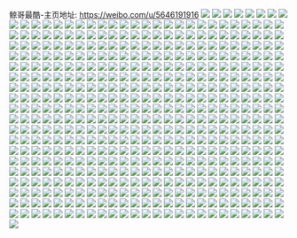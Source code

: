 鲸哥最酷-主页地址: https://weibo.com/u/5646191916 
![](https://wx4.sinaimg.cn/mw2000/006a6Qrygy1h9gagcsl8oj31kw2dc1ky.jpg) 
![](https://wx4.sinaimg.cn/mw2000/006a6Qrygy1h9gagegbv1j31kw2dc1ky.jpg) 
![](https://wx4.sinaimg.cn/mw2000/006a6Qrygy1h9gaeywm5hj31kw2dc1ky.jpg) 
![](https://wx4.sinaimg.cn/mw2000/006a6Qrygy1h9gaf0ql36j31kw2dcx6p.jpg) 
![](https://wx4.sinaimg.cn/mw2000/006a6Qrygy1h9gafqmqyfj31kw2dc000.jpg) 
![](https://wx4.sinaimg.cn/mw2000/006a6Qrygy1h9g9xppj04j32c034uhdv.jpg) 
![](https://wx4.sinaimg.cn/mw2000/006a6Qrygy1h9gagg1tu5j31kw2dc1ky.jpg) 
![](https://wx4.sinaimg.cn/mw2000/006a6Qrygy1h9gagb7e76j31kw2dc1ky.jpg) 
![](https://wx4.sinaimg.cn/mw2000/006a6Qrygy1h9ga88clmjj31w22ip7wj.jpg) 
![](https://wx4.sinaimg.cn/mw2000/006a6Qrygy1h9g9zjyswlj31kw2dc1ky.jpg) 
![](https://wx4.sinaimg.cn/mw2000/006a6Qrygy1h9f8011t9gj32c0340hdw.jpg) 
![](https://wx4.sinaimg.cn/mw2000/006a6Qrygy1h9f80jbseoj32ac340kjm.jpg) 
![](https://wx4.sinaimg.cn/mw2000/006a6Qrygy1h9f7zt2ednj32c0340b2c.jpg) 
![](https://wx4.sinaimg.cn/mw2000/006a6Qrygy1h9f80gf8xtj32c0340b2a.jpg) 
![](https://wx4.sinaimg.cn/mw2000/006a6Qrygy1h9f7zngj9wj32c03404qr.jpg) 
![](https://wx4.sinaimg.cn/mw2000/006a6Qrygy1h9f80513o2j32c0340npe.jpg) 
![](https://wx4.sinaimg.cn/mw2000/006a6Qrygy1h9f80labjej32c03404qr.jpg) 
![](https://wx4.sinaimg.cn/mw2000/006a6Qrygy1h9f80n22fij32c0340u0x.jpg) 
![](https://wx4.sinaimg.cn/mw2000/006a6Qryly1h9cveehiapj32c0340npd.jpg) 
![](https://wx4.sinaimg.cn/mw2000/006a6Qryly1h9cveztt6zj32c0340b2a.jpg) 
![](https://wx4.sinaimg.cn/mw2000/006a6Qryly1h9cvf8s2u2j32c03401ky.jpg) 
![](https://wx4.sinaimg.cn/mw2000/006a6Qrygy1h933srke7yj30u01hc4aj.jpg) 
![](https://wx4.sinaimg.cn/mw2000/006a6Qrygy1h933ss1gw2j30u01hc7eu.jpg) 
![](https://wx4.sinaimg.cn/mw2000/006a6Qrygy1h933ssgojnj317u0ooafw.jpg) 
![](https://wx4.sinaimg.cn/mw2000/006a6Qrygy1h933swnyfqj32c03401ky.jpg) 
![](https://wx4.sinaimg.cn/mw2000/006a6Qrygy1h933sybbjij30on17sgtz.jpg) 
![](https://wx4.sinaimg.cn/mw2000/006a6Qrygy1h8udy8bad7j31401e0n4z.jpg) 
![](https://wx4.sinaimg.cn/mw2000/006a6Qrygy1h8udytrr7jj31401e0ng4.jpg) 
![](https://wx4.sinaimg.cn/mw2000/006a6Qrygy1h8udy7fsmbj31401e0gsy.jpg) 
![](https://wx4.sinaimg.cn/mw2000/006a6Qrygy1h8qsrlqtnyj31sc2dskjn.jpg) 
![](https://wx4.sinaimg.cn/mw2000/006a6Qrygy1h8qsruud1ij32c02c0e83.jpg) 
![](https://wx4.sinaimg.cn/mw2000/006a6Qrygy1h8qsrprtkjj32c033ynpe.jpg) 
![](https://wx4.sinaimg.cn/mw2000/006a6Qrygy1h8qsrsf675j32c033yqv6.jpg) 
![](https://wx4.sinaimg.cn/mw2000/006a6Qrygy1h8o7u7qqitj30u01901kx.jpg) 
![](https://wx4.sinaimg.cn/mw2000/006a6Qrygy1h8o7tweq8ej32c03401ky.jpg) 
![](https://wx4.sinaimg.cn/mw2000/006a6Qrygy1h8o7u5xm87j30u01404no.jpg) 
![](https://wx4.sinaimg.cn/mw2000/006a6Qrygy1h8o7tuuu8fj31sc2dsx6q.jpg) 
![](https://wx4.sinaimg.cn/mw2000/006a6Qrygy1h8o7tyex22j32c03404qq.jpg) 
![](https://wx4.sinaimg.cn/mw2000/006a6Qrygy1h8o7u9tj2zj31r02c0qv6.jpg) 
![](https://wx4.sinaimg.cn/mw2000/006a6Qrygy1h8o7u6qceij30k10uttif.jpg) 
![](https://wx4.sinaimg.cn/mw2000/006a6Qrygy1h8o7u3tuzoj32c03404qr.jpg) 
![](https://wx4.sinaimg.cn/mw2000/006a6Qrygy1h8o7uambpvj30u0140kfk.jpg) 
![](https://wx4.sinaimg.cn/mw2000/006a6Qrygy1h8o7u1nx52j32c02c07wj.jpg) 
![](https://wx4.sinaimg.cn/mw2000/006a6Qrygy1h8o7up08bej32c0340kjm.jpg) 
![](https://wx4.sinaimg.cn/mw2000/006a6Qrygy1h8o7ud0n3bj32c0340kjm.jpg) 
![](https://wx4.sinaimg.cn/mw2000/006a6Qrygy1h8o7un18pzj32c02c0kjm.jpg) 
![](https://wx4.sinaimg.cn/mw2000/006a6Qrygy1h8o83324wfj328k2zeqv6.jpg) 
![](https://wx4.sinaimg.cn/mw2000/006a6Qrygy1h8o7ukmiwoj32c03401ky.jpg) 
![](https://wx4.sinaimg.cn/mw2000/006a6Qrygy1h8o830d4h5j32c03407wk.jpg) 
![](https://wx4.sinaimg.cn/mw2000/006a6Qrygy1h8ni7bhk95j315o335u0x.jpg) 
![](https://wx4.sinaimg.cn/mw2000/006a6Qrygy1h8nj9gikywj32c02c0e82.jpg) 
![](https://wx4.sinaimg.cn/mw2000/006a6Qrygy1h8nj90rb2qj315o1qi7wh.jpg) 
![](https://wx4.sinaimg.cn/mw2000/006a6Qrygy1h8nj9pxxpgj32c0340b2a.jpg) 
![](https://wx4.sinaimg.cn/mw2000/006a6Qrygy1h8nj93g0k8j32c03407wj.jpg) 
![](https://wx4.sinaimg.cn/mw2000/006a6Qrygy1h8nj9imhrej32c02c04qq.jpg) 
![](https://wx4.sinaimg.cn/mw2000/006a6Qrygy1h8nj9nyjq9j31sy1sye81.jpg) 
![](https://wx4.sinaimg.cn/mw2000/006a6Qrygy1h8nj9rbo15j30xc2s0e81.jpg) 
![](https://wx4.sinaimg.cn/mw2000/006a6Qrygy1h8nj9uabe4j32c03407wk.jpg) 
![](https://wx4.sinaimg.cn/mw2000/006a6Qrygy1h8nj9wb8tij32c0340kjm.jpg) 
![](https://wx4.sinaimg.cn/mw2000/006a6Qryly1h8jn4w06baj30zm0u0n1z.jpg) 
![](https://wx4.sinaimg.cn/mw2000/006a6Qryly1h8jn4fdcotj31be1bcqdw.jpg) 
![](https://wx4.sinaimg.cn/mw2000/006a6Qryly1h8jn4dhgcpj319l1q7e81.jpg) 
![](https://wx4.sinaimg.cn/mw2000/006a6Qrygy1h8gncpdpsej315o1j91kx.jpg) 
![](https://wx4.sinaimg.cn/mw2000/006a6Qrygy1h8gnco8og6j30xc1ua7wh.jpg) 
![](https://wx4.sinaimg.cn/mw2000/006a6Qrygy1h8gncqghwpj30xc1ub1kx.jpg) 
![](https://wx4.sinaimg.cn/mw2000/006a6Qrygy1h8gncrpfg4j30xc1uf4qp.jpg) 
![](https://wx4.sinaimg.cn/mw2000/006a6Qrygy1h8gnm91n1qj33402287wk.jpg) 
![](https://wx4.sinaimg.cn/mw2000/006a6Qrygy1h8gnlppwxaj30xc1ua1kx.jpg) 
![](https://wx4.sinaimg.cn/mw2000/006a6Qrygy1h8ajnrz5e3j328j3407wj.jpg) 
![](https://wx4.sinaimg.cn/mw2000/006a6Qrygy1h8ajnocecpj31sj2e1b2a.jpg) 
![](https://wx4.sinaimg.cn/mw2000/006a6Qrygy1h8ajnu3fwrj322y2rwnpe.jpg) 
![](https://wx4.sinaimg.cn/mw2000/006a6Qrygy1h8ajny2av9j32bk340x6q.jpg) 
![](https://wx4.sinaimg.cn/mw2000/006a6Qrygy1h8ajnmizcoj313p1gy4qp.jpg) 
![](https://wx4.sinaimg.cn/mw2000/006a6Qrygy1h8ajo6hddcj32c03407wk.jpg) 
![](https://wx4.sinaimg.cn/mw2000/006a6Qrygy1h8ajo0sw93j329g340npe.jpg) 
![](https://wx4.sinaimg.cn/mw2000/006a6Qrygy1h8ajo36f1jj32a9340x6q.jpg) 
![](https://wx4.sinaimg.cn/mw2000/006a6Qrygy1h8ajo7xdz0j31sc2dsqv5.jpg) 
![](https://wx4.sinaimg.cn/mw2000/006a6Qryly1h89itpj37ej32b2340hdx.jpg) 
![](https://wx4.sinaimg.cn/mw2000/006a6Qryly1h89ittjvdcj32c0340kjp.jpg) 
![](https://wx4.sinaimg.cn/mw2000/006a6Qryly1h89iuq4xxtj32bk340hdx.jpg) 
![](https://wx4.sinaimg.cn/mw2000/006a6Qryly1h89itvyyolj32c03404qr.jpg) 
![](https://wx4.sinaimg.cn/mw2000/006a6Qryly1h89ityfc9rj329j340e83.jpg) 
![](https://wx4.sinaimg.cn/mw2000/006a6Qryly1h89iu3x6k8j32b8340e86.jpg) 
![](https://wx4.sinaimg.cn/mw2000/006a6Qryly1h89itm0kinj31sc2dshdu.jpg) 
![](https://wx4.sinaimg.cn/mw2000/006a6Qryly1h89iuwd5tdj32c03561l0.jpg) 
![](https://wx4.sinaimg.cn/mw2000/006a6Qrygy1h83xbbvllyj321o2q7b2b.jpg) 
![](https://wx4.sinaimg.cn/mw2000/006a6Qrygy1h83xbk93bij32c0340e83.jpg) 
![](https://wx4.sinaimg.cn/mw2000/006a6Qrygy1h83xbyaw0jj32c02c0qv6.jpg) 
![](https://wx4.sinaimg.cn/mw2000/006a6Qrygy1h83xbcde4tj30zk0zktg8.jpg) 
![](https://wx4.sinaimg.cn/mw2000/006a6Qrygy1h83xbs5shuj31y72lme82.jpg) 
![](https://wx4.sinaimg.cn/mw2000/006a6Qrygy1h83xbv4h9lj31qz2bz7wi.jpg) 
![](https://wx4.sinaimg.cn/mw2000/006a6Qrygy1h83xbpr8e4j30zo1bk108.jpg) 
![](https://wx4.sinaimg.cn/mw2000/006a6Qrygy1h83xc8k2kjj32c0340kjn.jpg) 
![](https://wx4.sinaimg.cn/mw2000/006a6Qrygy1h83xc0aoypj31k033yu0x.jpg) 
![](https://wx4.sinaimg.cn/mw2000/006a6Qrygy1h83xbofhotj32c02c0u0y.jpg) 
![](https://wx4.sinaimg.cn/mw2000/006a6Qrygy1h83xc3mscjj32c02c0qv6.jpg) 
![](https://wx4.sinaimg.cn/mw2000/006a6Qrygy1h83xc98y4uj30u01hc7ho.jpg) 
![](https://wx4.sinaimg.cn/mw2000/006a6Qrygy1h7t2luuetnj32c0340kjo.jpg) 
![](https://wx4.sinaimg.cn/mw2000/006a6Qrygy1h7t2m3t2ssj31qe1qde81.jpg) 
![](https://wx4.sinaimg.cn/mw2000/006a6Qrygy1h7pqybe23pj31sc2dskjm.jpg) 
![](https://wx4.sinaimg.cn/mw2000/006a6Qrygy1h7pqydh38qj31we2j54qq.jpg) 
![](https://wx4.sinaimg.cn/mw2000/006a6Qrygy1h7pqyealo9j31ev0slk6c.jpg) 
![](https://wx4.sinaimg.cn/mw2000/006a6Qrygy1h7pqygncgtj333v1v4qv6.jpg) 
![](https://wx4.sinaimg.cn/mw2000/006a6Qrygy1h7pqykny4ij32c0340b2b.jpg) 
![](https://wx4.sinaimg.cn/mw2000/006a6Qrygy1h7pqynfl7kj32bz2bznpe.jpg) 
![](https://wx4.sinaimg.cn/mw2000/006a6Qrygy1h7pqyqmes6j32bk340kjn.jpg) 
![](https://wx4.sinaimg.cn/mw2000/006a6Qrygy1h7pqy8ieqij32c02c0qv6.jpg) 
![](https://wx4.sinaimg.cn/mw2000/006a6Qrygy1h7pqytnqr0j31sc1scu0x.jpg) 
![](https://wx4.sinaimg.cn/mw2000/006a6Qrygy1h7nlchlg1qj31sc2e47wh.jpg) 
![](https://wx4.sinaimg.cn/mw2000/006a6Qrygy1h7nlcekflzj31um2jv7wh.jpg) 
![](https://wx4.sinaimg.cn/mw2000/006a6Qrygy1h7nlccrntpj31mx26jhdt.jpg) 
![](https://wx4.sinaimg.cn/mw2000/006a6Qrygy1h7nlcixtwij31s92dob29.jpg) 
![](https://wx4.sinaimg.cn/mw2000/006a6Qrygy1h7nlcgb1qlj31sc2dsu0x.jpg) 
![](https://wx4.sinaimg.cn/mw2000/006a6Qrygy1h7nlckwjdej32c0340e82.jpg) 
![](https://wx4.sinaimg.cn/mw2000/006a6Qrygy1h7k19iyonwj315o33v1ky.jpg) 
![](https://wx4.sinaimg.cn/mw2000/006a6Qrygy1h7k19kodnej315o335x6p.jpg) 
![](https://wx4.sinaimg.cn/mw2000/006a6Qrygy1h7k19go4wxj315o3357wi.jpg) 
![](https://wx4.sinaimg.cn/mw2000/006a6Qrygy1h7k19np2toj32c033ykjn.jpg) 
![](https://wx4.sinaimg.cn/mw2000/006a6Qrygy1h7k3uqieadj30xc3h0e82.jpg) 
![](https://wx4.sinaimg.cn/mw2000/006a6Qrygy1h7k3wedfblj30xc3pchdu.jpg) 
![](https://wx4.sinaimg.cn/mw2000/006a6Qrygy1h7k3zxhf7bj328e2z7e84.jpg) 
![](https://wx4.sinaimg.cn/mw2000/006a6Qrygy1h7k3zlzj0bj321s2qeu0z.jpg) 
![](https://wx4.sinaimg.cn/mw2000/006a6Qrygy1h7gkgiey1fj32an340kjq.jpg) 
![](https://wx4.sinaimg.cn/mw2000/006a6Qrygy1h7gkgnzfrbj31wa2j24qp.jpg) 
![](https://wx4.sinaimg.cn/mw2000/006a6Qrygy1h7gkgarskrj3292303x6t.jpg) 
![](https://wx4.sinaimg.cn/mw2000/006a6Qrygy1h7gkfv2s2ej32b2340qv9.jpg) 
![](https://wx4.sinaimg.cn/mw2000/006a6Qrygy1h7gkgd6j9tj31sc2dsu0y.jpg) 
![](https://wx4.sinaimg.cn/mw2000/006a6Qrygy1h7gkfyq7ycj32c033ye81.jpg) 
![](https://wx4.sinaimg.cn/mw2000/006a6Qrygy1h7gkglbstoj31sc2dse83.jpg) 
![](https://wx4.sinaimg.cn/mw2000/006a6Qrygy1h7gkg2u3xmj32c03401l1.jpg) 
![](https://wx4.sinaimg.cn/mw2000/006a6Qrygy1h7gkg60g8ij329d30hkjo.jpg) 
![](https://wx4.sinaimg.cn/mw2000/006a6Qryly1h7e2uvf1zuj31l125e4cg.jpg) 
![](https://wx4.sinaimg.cn/mw2000/006a6Qryly1h7e2uxtpf7j32an340e85.jpg) 
![](https://wx4.sinaimg.cn/mw2000/006a6Qryly1h7e2uz9hxej31t62evkjj.jpg) 
![](https://wx4.sinaimg.cn/mw2000/006a6Qryly1h7e2v0xm9pj32c0340b29.jpg) 
![](https://wx4.sinaimg.cn/mw2000/006a6Qryly1h7e2v3cb6nj32c0340u11.jpg) 
![](https://wx4.sinaimg.cn/mw2000/006a6Qryly1h7e2v50u5gj31sc2dse81.jpg) 
![](https://wx4.sinaimg.cn/mw2000/006a6Qryly1h7e2v7a814j32c0340b2d.jpg) 
![](https://wx4.sinaimg.cn/mw2000/006a6Qryly1h7e2utg98gj32c03401l0.jpg) 
![](https://wx4.sinaimg.cn/mw2000/006a6Qryly1h7e2vai9l9j32be340hdt.jpg) 
![](https://wx4.sinaimg.cn/mw2000/006a6Qrygy1h7c4dqunntj30xc2s0u0x.jpg) 
![](https://wx4.sinaimg.cn/mw2000/006a6Qrygy1h7c4c4bxu5j32c03401l1.jpg) 
![](https://wx4.sinaimg.cn/mw2000/006a6Qrygy1h7c4dpc6q6j30xc3pck5e.jpg) 
![](https://wx4.sinaimg.cn/mw2000/006a6Qrygy1h7c4bw4bbjj32c0340e85.jpg) 
![](https://wx4.sinaimg.cn/mw2000/006a6Qrygy1h7c4dszr0zj30xc3pwe82.jpg) 
![](https://wx4.sinaimg.cn/mw2000/006a6Qryly1h73z3vwa9cj32152pjqv8.jpg) 
![](https://wx4.sinaimg.cn/mw2000/006a6Qryly1h73z3xrq1gj321b2m3e84.jpg) 
![](https://wx4.sinaimg.cn/mw2000/006a6Qryly1h73z3td9itj32c0340b29.jpg) 
![](https://wx4.sinaimg.cn/mw2000/006a6Qryly1h73z3znoavj32bo2zb7wk.jpg) 
![](https://wx4.sinaimg.cn/mw2000/006a6Qryly1h73z40p6g6j31sb1sbqmx.jpg) 
![](https://wx4.sinaimg.cn/mw2000/006a6Qryly1h73z4286kqj32c0340e85.jpg) 
![](https://wx4.sinaimg.cn/mw2000/006a6Qryly1h73z44ej31j32c0340hdy.jpg) 
![](https://wx4.sinaimg.cn/mw2000/006a6Qryly1h73z45zyeej32c03407wj.jpg) 
![](https://wx4.sinaimg.cn/mw2000/006a6Qryly1h73z47sea3j32c03407wj.jpg) 
![](https://wx4.sinaimg.cn/mw2000/006a6Qryly1h70gnsvg5xj32c03401l2.jpg) 
![](https://wx4.sinaimg.cn/mw2000/006a6Qryly1h70gnp2gfwj31sc2dsx6q.jpg) 
![](https://wx4.sinaimg.cn/mw2000/006a6Qryly1h70gnpq868j315o1qie81.jpg) 
![](https://wx4.sinaimg.cn/mw2000/006a6Qryly1h70gnqf2jaj31o0280gwn.jpg) 
![](https://wx4.sinaimg.cn/mw2000/006a6Qryly1h70gnv2ep5j32ac3407dd.jpg) 
![](https://wx4.sinaimg.cn/mw2000/006a6Qryly1h70gnrbltkj32602wr1dd.jpg) 
![](https://wx4.sinaimg.cn/mw2000/006a6Qryly1h70gnu7u6fj32c03401l1.jpg) 
![](https://wx4.sinaimg.cn/mw2000/006a6Qryly1h70gno1vmyj31sc2dstxe.jpg) 
![](https://wx4.sinaimg.cn/mw2000/006a6Qryly1h70gnmut7aj32c0340e84.jpg) 
![](https://wx4.sinaimg.cn/mw2000/006a6Qryly1h70got1sd5j32c0340qv5.jpg) 
![](https://wx4.sinaimg.cn/mw2000/006a6Qryly1h70gw91ltcj31sc2dsh00.jpg) 
![](https://wx4.sinaimg.cn/mw2000/006a6Qryly1h70gw7uxxmj31sc2dsnfs.jpg) 
![](https://wx4.sinaimg.cn/mw2000/006a6Qryly1h70gwavevpj31sc2ds4qq.jpg) 
![](https://wx4.sinaimg.cn/mw2000/006a6Qryly1h70gwbmsycj31sc2dshdu.jpg) 
![](https://wx4.sinaimg.cn/mw2000/006a6Qryly1h6z23t8647j30zo2567wh.jpg) 
![](https://wx4.sinaimg.cn/mw2000/006a6Qryly1h6y61jmt4rj32c02c0hdu.jpg) 
![](https://wx4.sinaimg.cn/mw2000/006a6Qryly1h6y61m4vv1j32c0340hdu.jpg) 
![](https://wx4.sinaimg.cn/mw2000/006a6Qryly1h6y61g15hcj32c0340hdv.jpg) 
![](https://wx4.sinaimg.cn/mw2000/006a6Qryly1h6y61ua3hnj32c0340e82.jpg) 
![](https://wx4.sinaimg.cn/mw2000/006a6Qryly1h6y618xkp2j32c02c0qv6.jpg) 
![](https://wx4.sinaimg.cn/mw2000/006a6Qryly1h6y61nvyn1j32c0340hdt.jpg) 
![](https://wx4.sinaimg.cn/mw2000/006a6Qryly1h6y61pypxdj32c03404qs.jpg) 
![](https://wx4.sinaimg.cn/mw2000/006a6Qryly1h6y61smqhjj32c0340x6r.jpg) 
![](https://wx4.sinaimg.cn/mw2000/006a6Qryly1h6lgccdafdj32c034qu0z.jpg) 
![](https://wx4.sinaimg.cn/mw2000/006a6Qryly1h6lgcsal3nj32ak3407wh.jpg) 
![](https://wx4.sinaimg.cn/mw2000/006a6Qryly1h6lgh1g8g2j32c0340kjl.jpg) 
![](https://wx4.sinaimg.cn/mw2000/006a6Qryly1h6lgh2382lj313t1hf7a2.jpg) 
![](https://wx4.sinaimg.cn/mw2000/006a6Qryly1h6lgh3h3egj32c02c0x6s.jpg) 
![](https://wx4.sinaimg.cn/mw2000/006a6Qryly1h6lgh4x5g6j32c02bzx6p.jpg) 
![](https://wx4.sinaimg.cn/mw2000/006a6Qryly1h6lgbry5z3j32c0340u0z.jpg) 
![](https://wx4.sinaimg.cn/mw2000/006a6Qryly1h6lgh5m1qzj31tr1trb29.jpg) 
![](https://wx4.sinaimg.cn/mw2000/006a6Qryly1h6lgh72s0tj32c0340qv8.jpg) 
![](https://wx4.sinaimg.cn/mw2000/006a6Qryly1h6lgh08coyj32c03407wi.jpg) 
![](https://wx4.sinaimg.cn/mw2000/006a6Qryly1h6lghcqojpj30zo2564qq.jpg) 
![](https://wx4.sinaimg.cn/mw2000/006a6Qrygy1h6gvuuoh7oj32c0340hdt.jpg) 
![](https://wx4.sinaimg.cn/mw2000/006a6Qrygy1h6gvuwzm7rj31sz2bwka2.jpg) 
![](https://wx4.sinaimg.cn/mw2000/006a6Qrygy1h6gvv0g77hj32ai3401kx.jpg) 
![](https://wx4.sinaimg.cn/mw2000/006a6Qrygy1h6gvv3i1i7j321y2qnh3t.jpg) 
![](https://wx4.sinaimg.cn/mw2000/006a6Qrygy1h6gvur5ty4j32c02c0gsz.jpg) 
![](https://wx4.sinaimg.cn/mw2000/006a6Qrygy1h6gvv7ilm2j32c0340e85.jpg) 
![](https://wx4.sinaimg.cn/mw2000/006a6Qrygy1h6gvvbkhb9j32c03404qs.jpg) 
![](https://wx4.sinaimg.cn/mw2000/006a6Qrygy1h6gvvfn2grj32bx33z7wl.jpg) 
![](https://wx4.sinaimg.cn/mw2000/006a6Qrygy1h6gvvl4qdvj32c0340x6q.jpg) 
![](https://wx4.sinaimg.cn/mw2000/006a6Qrygy1h6gvvn55lbj32c02c0kjl.jpg) 
![](https://wx4.sinaimg.cn/mw2000/006a6Qrygy1h6gvvq89jxj32c0340e83.jpg) 
![](https://wx4.sinaimg.cn/mw2000/006a6Qrygy1h6gvvtpg9hj32c0340kjn.jpg) 
![](https://wx4.sinaimg.cn/mw2000/006a6Qrygy1h6gvvzv8b8j32c02c04qq.jpg) 
![](https://wx4.sinaimg.cn/mw2000/006a6Qrygy1h67n16hbgfj315o2p87l5.jpg) 
![](https://wx4.sinaimg.cn/mw2000/006a6Qrygy1h67n17pa8rj315o2bcgqu.jpg) 
![](https://wx4.sinaimg.cn/mw2000/006a6Qrygy1h67n141j26j32b5340np0.jpg) 
![](https://wx4.sinaimg.cn/mw2000/006a6Qrygy1h67n1aijjlj324n2uukjn.jpg) 
![](https://wx4.sinaimg.cn/mw2000/006a6Qrygy1h67n1cix80j31sc1sc7wi.jpg) 
![](https://wx4.sinaimg.cn/mw2000/006a6Qrygy1h67n1gwxirj32c03404qt.jpg) 
![](https://wx4.sinaimg.cn/mw2000/006a6Qrygy1h668hp5j3pj32c034046t.jpg) 
![](https://wx4.sinaimg.cn/mw2000/006a6Qrygy1h668il0zn1j31sc2dsjxr.jpg) 
![](https://wx4.sinaimg.cn/mw2000/006a6Qrygy1h668ht5yhfj32at340ql6.jpg) 
![](https://wx4.sinaimg.cn/mw2000/006a6Qrygy1h6488ewx1yj30uk5nqkel.jpg) 
![](https://wx4.sinaimg.cn/mw2000/006a6Qrygy1h6488ibvv2j30uk6qrx5g.jpg) 
![](https://wx4.sinaimg.cn/mw2000/006a6Qrygy1h6488ba3qxj30uk971kjl.jpg) 
![](https://wx4.sinaimg.cn/mw2000/006a6Qrygy1h6488kcnrlj30uk56s1ky.jpg) 
![](https://wx4.sinaimg.cn/mw2000/006a6Qrygy1h6488mkmisj30xc4t6u0x.jpg) 
![](https://wx4.sinaimg.cn/mw2000/006a6Qrygy1h6488pmhtcj30xc3pchdu.jpg) 
![](https://wx4.sinaimg.cn/mw2000/006a6Qryly1h61oelasmcj318g1uo41m.jpg) 
![](https://wx4.sinaimg.cn/mw2000/006a6Qryly1h61oedqcmej318g1uoado.jpg) 
![](https://wx4.sinaimg.cn/mw2000/006a6Qryly1h61oejlszpj318g1v3dja.jpg) 
![](https://wx4.sinaimg.cn/mw2000/006a6Qryly1h61oear4z0j318g1uoaxv.jpg) 
![](https://wx4.sinaimg.cn/mw2000/006a6Qryly1h61oefubbsj318g1v7tbp.jpg) 
![](https://wx4.sinaimg.cn/mw2000/006a6Qryly1h61oed12fpj318g1uo0xs.jpg) 
![](https://wx4.sinaimg.cn/mw2000/006a6Qryly1h61oegh0qxj318g1uo77i.jpg) 
![](https://wx4.sinaimg.cn/mw2000/006a6Qryly1h61oef4pw4j318g1v7abw.jpg) 
![](https://wx4.sinaimg.cn/mw2000/006a6Qryly1h61oeelt6kj318g1uoaes.jpg) 
![](https://wx4.sinaimg.cn/mw2000/006a6Qryly1h61oeh1wstj318g1uognt.jpg) 
![](https://wx4.sinaimg.cn/mw2000/006a6Qryly1h61oeht61bj318g1uohdt.jpg) 
![](https://wx4.sinaimg.cn/mw2000/006a6Qryly1h61oebwjmdj30qr151wt9.jpg) 
![](https://wx4.sinaimg.cn/mw2000/006a6Qryly1h61oebcqqdj318g1uo77j.jpg) 
![](https://wx4.sinaimg.cn/mw2000/006a6Qryly1h61oeivpzfj318g1uodkf.jpg) 
![](https://wx4.sinaimg.cn/mw2000/006a6Qrygy1h5ygeknw9mj30u00u042s.jpg) 
![](https://wx4.sinaimg.cn/mw2000/006a6Qrygy1h5ygf5s55tj30u011htfb.jpg) 
![](https://wx4.sinaimg.cn/mw2000/006a6Qrygy1h5ygewwjn5j30u00u0gnb.jpg) 
![](https://wx4.sinaimg.cn/mw2000/006a6Qrygy1h5ygfb8hnij30u011balb.jpg) 
![](https://wx4.sinaimg.cn/mw2000/006a6Qrygy1h5ygf0ncstj30u011bwiq.jpg) 
![](https://wx4.sinaimg.cn/mw2000/006a6Qrygy1h5ygfsbvk4j30u011i0zr.jpg) 
![](https://wx4.sinaimg.cn/mw2000/006a6Qrygy1h5yget43q4j30u00u0dia.jpg) 
![](https://wx4.sinaimg.cn/mw2000/006a6Qrygy1h5ygfg7lw9j30u011hqc9.jpg) 
![](https://wx4.sinaimg.cn/mw2000/006a6Qrygy1h5ygeq64ooj30u00u0abs.jpg) 
![](https://wx4.sinaimg.cn/mw2000/006a6Qryly1h5tklibtklj30u01sval6.jpg) 
![](https://wx4.sinaimg.cn/mw2000/006a6Qryly1h5tklizzaaj30u0136110.jpg) 
![](https://wx4.sinaimg.cn/mw2000/006a6Qryly1h5tklje4faj30u10u0wk8.jpg) 
![](https://wx4.sinaimg.cn/mw2000/006a6Qryly1h5tkljsyf8j30u0140ah2.jpg) 
![](https://wx4.sinaimg.cn/mw2000/006a6Qryly1h5tklhjjx1j30u0190dlh.jpg) 
![](https://wx4.sinaimg.cn/mw2000/006a6Qryly1h5tklkb1pvj30u014045p.jpg) 
![](https://wx4.sinaimg.cn/mw2000/006a6Qryly1h5tklh5snuj30u0140ah7.jpg) 
![](https://wx4.sinaimg.cn/mw2000/006a6Qrygy1h5sf194qm2j30tu0tu78p.jpg) 
![](https://wx4.sinaimg.cn/mw2000/006a6Qrygy1h5sf1nznyaj31hc0u077p.jpg) 
![](https://wx4.sinaimg.cn/mw2000/006a6Qrygy1h5sf1y4fv4j30mi0u0js7.jpg) 
![](https://wx4.sinaimg.cn/mw2000/006a6Qrygy1h5sexox144j30u0140dqj.jpg) 
![](https://wx4.sinaimg.cn/mw2000/006a6Qrygy1h5sexmm89dj30u00u0jzc.jpg) 
![](https://wx4.sinaimg.cn/mw2000/006a6Qrygy1h5sexppckij30u0140k51.jpg) 
![](https://wx4.sinaimg.cn/mw2000/006a6Qrygy1h5sexsdccej30u00u0tdc.jpg) 
![](https://wx4.sinaimg.cn/mw2000/006a6Qrygy1h5sf01133bj30u00mite2.jpg) 
![](https://wx4.sinaimg.cn/mw2000/006a6Qrygy1h5sf0j9jybj30tu0tugn6.jpg) 
![](https://wx4.sinaimg.cn/mw2000/006a6Qrygy1h5sez38j5bj30u00u0aez.jpg) 
![](https://wx4.sinaimg.cn/mw2000/006a6Qrygy1h5sez4ju9vj30u01400wm.jpg) 
![](https://wx4.sinaimg.cn/mw2000/006a6Qrygy1h5py1ziqxej30u0140dnj.jpg) 
![](https://wx4.sinaimg.cn/mw2000/006a6Qrygy1h5py1vuojij30u014bgn1.jpg) 
![](https://wx4.sinaimg.cn/mw2000/006a6Qrygy1h5py1wk231j30u015i0yu.jpg) 
![](https://wx4.sinaimg.cn/mw2000/006a6Qrygy1h5py1xd06hj30u0141tff.jpg) 
![](https://wx4.sinaimg.cn/mw2000/006a6Qrygy1h5py1y8y66j30u01407bp.jpg) 
![](https://wx4.sinaimg.cn/mw2000/006a6Qrygy1h5py1yvsgpj30u0140466.jpg) 
![](https://wx4.sinaimg.cn/mw2000/006a6Qrygy1h5py6ylwcaj30u014045o.jpg) 
![](https://wx4.sinaimg.cn/mw2000/006a6Qrygy1h5py9av7rrj30u014egsa.jpg) 
![](https://wx4.sinaimg.cn/mw2000/006a6Qrygy1h5pyh12v46j30u014a7bc.jpg) 
![](https://wx4.sinaimg.cn/mw2000/006a6Qrygy1h5mhtz96qdj30u04gb1kx.jpg) 
![](https://wx4.sinaimg.cn/mw2000/006a6Qrygy1h5mhtwhyqzj30u03c0aqq.jpg) 
![](https://wx4.sinaimg.cn/mw2000/006a6Qrygy1h5mhu1cpkyj30u06eub29.jpg) 
![](https://wx4.sinaimg.cn/mw2000/006a6Qrygy1h5mhu2k9fvj30u02x6wzj.jpg) 
![](https://wx4.sinaimg.cn/mw2000/006a6Qrygy1h5mhtxl5ogj30u03c047s.jpg) 
![](https://wx4.sinaimg.cn/mw2000/006a6Qrygy1h5mhtv1jloj30u05u01kx.jpg) 
![](https://wx4.sinaimg.cn/mw2000/006a6Qrygy1h5mhu3jdduj30u02ui79i.jpg) 
![](https://wx4.sinaimg.cn/mw2000/006a6Qrygy1h5mixw5531j30u04g04pi.jpg) 
![](https://wx4.sinaimg.cn/mw2000/006a6Qrygy1h5mln7vva7j30u02i0dvh.jpg) 
![](https://wx4.sinaimg.cn/mw2000/006a6Qrygy1h5mlq6f3xqj30u03w1kgd.jpg) 
![](https://wx4.sinaimg.cn/mw2000/006a6Qrygy1h5mmjpggkfj30u05u0e81.jpg) 
![](https://wx4.sinaimg.cn/mw2000/006a6Qrygy1h5mmnejv4pj30qu7pshdt.jpg) 
![](https://wx4.sinaimg.cn/mw2000/006a6Qrygy1h5i8ukbdydj30u0140qah.jpg) 
![](https://wx4.sinaimg.cn/mw2000/006a6Qrygy1h5i8umc5ztj30u0140wi6.jpg) 
![](https://wx4.sinaimg.cn/mw2000/006a6Qrygy1h5i8ujlvzaj30u0140k48.jpg) 
![](https://wx4.sinaimg.cn/mw2000/006a6Qrygy1h5i8ulrk6lj30u0140n2u.jpg) 
![](https://wx4.sinaimg.cn/mw2000/006a6Qrygy1h5i8ukwu94j30u013z7cl.jpg) 
![](https://wx4.sinaimg.cn/mw2000/006a6Qryly1h5ekj5gllyj30u00u0445.jpg) 
![](https://wx4.sinaimg.cn/mw2000/006a6Qryly1h5ekj4ad14j30u00u045i.jpg) 
![](https://wx4.sinaimg.cn/mw2000/006a6Qryly1h5ekj4yvm0j30u00u0q7j.jpg) 
![](https://wx4.sinaimg.cn/mw2000/006a6Qryly1h5ekj3cjbij30u00u0qap.jpg) 
![](https://wx4.sinaimg.cn/mw2000/006a6Qryly1h5ekj4n18pj30u00u0wjw.jpg) 
![](https://wx4.sinaimg.cn/mw2000/006a6Qryly1h5ekm1apx3j30u00u0grb.jpg) 
![](https://wx4.sinaimg.cn/mw2000/006a6Qryly1h5ekm1wz37j30u00u0dmp.jpg) 
![](https://wx4.sinaimg.cn/mw2000/006a6Qrygy1h55g5ejk9vj30u01ax0vy.jpg) 
![](https://wx4.sinaimg.cn/mw2000/006a6Qrygy1h55g5fd85jj30u01hidli.jpg) 
![](https://wx4.sinaimg.cn/mw2000/006a6Qrygy1h55g5gso1aj30u01hsaqb.jpg) 
![](https://wx4.sinaimg.cn/mw2000/006a6Qrygy1h55g5hrgh4j30u01i6tms.jpg) 
![](https://wx4.sinaimg.cn/mw2000/006a6Qrygy1h55g5jlejhj30u01i2dx8.jpg) 
![](https://wx4.sinaimg.cn/mw2000/006a6Qrygy1h55g5kuxioj30u01hzaq2.jpg) 
![](https://wx4.sinaimg.cn/mw2000/006a6Qrygy1h55g5lacvcj30u01a7gp4.jpg) 
![](https://wx4.sinaimg.cn/mw2000/006a6Qrygy1h55g5lzmrvj30u0199aeo.jpg) 
![](https://wx4.sinaimg.cn/mw2000/006a6Qrygy1h55g5mixctj30u01a4n14.jpg) 
![](https://wx4.sinaimg.cn/mw2000/006a6Qrygy1h55g5n630bj30u01hltfa.jpg) 
![](https://wx4.sinaimg.cn/mw2000/006a6Qrygy1h55g5ojkiij30u02s1woo.jpg) 
![](https://wx4.sinaimg.cn/mw2000/006a6Qrygy1h55g5dujenj30u0198tci.jpg) 
![](https://wx4.sinaimg.cn/mw2000/006a6Qryly1h4gs6f8p93j30u0140dmd.jpg) 
![](https://wx4.sinaimg.cn/mw2000/006a6Qryly1h4gs6hhkfpj30u01407bc.jpg) 
![](https://wx4.sinaimg.cn/mw2000/006a6Qryly1h4gs6htx5kj30u0140ahw.jpg) 
![](https://wx4.sinaimg.cn/mw2000/006a6Qryly1h4gs6i6jbfj30u014045q.jpg) 
![](https://wx4.sinaimg.cn/mw2000/006a6Qryly1h4gs6iufg0j30u01sxdl3.jpg) 
![](https://wx4.sinaimg.cn/mw2000/006a6Qryly1h4gs6j7hfaj30u01hcqfk.jpg) 
![](https://wx4.sinaimg.cn/mw2000/006a6Qryly1h4g2c967izj30u01hcwlf.jpg) 
![](https://wx4.sinaimg.cn/mw2000/006a6Qryly1h4g2c5ppblj30u014041w.jpg) 
![](https://wx4.sinaimg.cn/mw2000/006a6Qryly1h4g2c7o5c0j31hc0u0wpu.jpg) 
![](https://wx4.sinaimg.cn/mw2000/006a6Qrygy1h40l5ld6m6j30u014111j.jpg) 
![](https://wx4.sinaimg.cn/mw2000/006a6Qrygy1h40l5m5w6hj30u0140al3.jpg) 
![](https://wx4.sinaimg.cn/mw2000/006a6Qrygy1h40l5mwmyvj30u014f7gc.jpg) 
![](https://wx4.sinaimg.cn/mw2000/006a6Qrygy1h40l5nh285j30u0140dq3.jpg) 
![](https://wx4.sinaimg.cn/mw2000/006a6Qrygy1h40l5khywqj30u0141nax.jpg) 
![](https://wx4.sinaimg.cn/mw2000/006a6Qrygy1h3qhirrqdxj30u0140gzu.jpg) 
![](https://wx4.sinaimg.cn/mw2000/006a6Qrygy1h3qhisjl22j30u0140493.jpg) 
![](https://wx4.sinaimg.cn/mw2000/006a6Qrygy1h3qhihazhzj30u0140k63.jpg) 
![](https://wx4.sinaimg.cn/mw2000/006a6Qrygy1h3qhig3ibsj30u014049j.jpg) 
![](https://wx4.sinaimg.cn/mw2000/006a6Qrygy1h3qhinprs9j30u0140wn9.jpg) 
![](https://wx4.sinaimg.cn/mw2000/006a6Qrygy1h3qhimw7dij30u01407cc.jpg) 
![](https://wx4.sinaimg.cn/mw2000/006a6Qrygy1h3qhipw6myj30u01404ak.jpg) 
![](https://wx4.sinaimg.cn/mw2000/006a6Qrygy1h3qhjujl3fj30u0140dp9.jpg) 
![](https://wx4.sinaimg.cn/mw2000/006a6Qrygy1h3ocotbvi2j30u014j11c.jpg) 
![](https://wx4.sinaimg.cn/mw2000/006a6Qrygy1h3ocounkmij30u014lwne.jpg) 
![](https://wx4.sinaimg.cn/mw2000/006a6Qrygy1h3ocou4jjuj30u0169gux.jpg) 
![](https://wx4.sinaimg.cn/mw2000/006a6Qrygy1h3ocovfuzsj30u014047u.jpg) 
![](https://wx4.sinaimg.cn/mw2000/006a6Qrygy1h3ocow69z4j30u0140dmw.jpg) 
![](https://wx4.sinaimg.cn/mw2000/006a6Qrygy1h3ocowq1rlj30u014in6s.jpg) 
![](https://wx4.sinaimg.cn/mw2000/006a6Qrygy1h3ocoxc8qdj30u0140dox.jpg) 
![](https://wx4.sinaimg.cn/mw2000/006a6Qrygy1h3ocoxwgthj30u0140aib.jpg) 
![](https://wx4.sinaimg.cn/mw2000/006a6Qrygy1h3ocosaqx5j30u00u0dmd.jpg) 
![](https://wx4.sinaimg.cn/mw2000/006a6Qrygy1h3g4u9buwcj31q43g8e82.jpg) 
![](https://wx4.sinaimg.cn/mw2000/006a6Qrygy1h3g4ud4ygfj32c0340qv7.jpg) 
![](https://wx4.sinaimg.cn/mw2000/006a6Qrygy1h3g4u7h2q5j32c034mb2c.jpg) 
![](https://wx4.sinaimg.cn/mw2000/006a6Qrygy1h3g4wogjfcj32a0340kjm.jpg) 
![](https://wx4.sinaimg.cn/mw2000/006a6Qrygy1h3g4x5vce7j3340340kjp.jpg) 
![](https://wx4.sinaimg.cn/mw2000/006a6Qrygy1h3g52l3c5cj32c03407wj.jpg) 
![](https://wx4.sinaimg.cn/mw2000/006a6Qrygy1h3f10avntoj319q4osnpe.jpg) 
![](https://wx4.sinaimg.cn/mw2000/006a6Qrygy1h3f1088xp6j317u4w2kjn.jpg) 
![](https://wx4.sinaimg.cn/mw2000/006a6Qrygy1h3f10hgim1j31sn2et7wj.jpg) 
![](https://wx4.sinaimg.cn/mw2000/006a6Qrygy1h3f10m3v5jj32bb340u10.jpg) 
![](https://wx4.sinaimg.cn/mw2000/006a6Qrygy1h3f104cspej32c0340x6s.jpg) 
![](https://wx4.sinaimg.cn/mw2000/006a6Qrygy1h3f120izvxj31ho3zokjm.jpg) 
![](https://wx4.sinaimg.cn/mw2000/006a6Qrygy1h3f122kovij31q43g8b2a.jpg) 
![](https://wx4.sinaimg.cn/mw2000/006a6Qrygy1h3f13g0vafj32c03407wm.jpg) 
![](https://wx4.sinaimg.cn/mw2000/006a6Qrygy1h2zzbay1puj31sc2dsb2a.jpg) 
![](https://wx4.sinaimg.cn/mw2000/006a6Qrygy1h2zzbemy1cj31sc2dsx6p.jpg) 
![](https://wx4.sinaimg.cn/mw2000/006a6Qrygy1h2zzbhn8vgj31sc2ds7wi.jpg) 
![](https://wx4.sinaimg.cn/mw2000/006a6Qrygy1h2zzbjoailj31sc2dsx6p.jpg) 
![](https://wx4.sinaimg.cn/mw2000/006a6Qrygy1h2zzb7e2nfj31sc2dsx6p.jpg) 
![](https://wx4.sinaimg.cn/mw2000/006a6Qrygy1h2zzbm96q1j31sc2dsx6p.jpg) 
![](https://wx4.sinaimg.cn/mw2000/006a6Qrygy1h2zzbnz6l1j31sc1scnpd.jpg) 
![](https://wx4.sinaimg.cn/mw2000/006a6Qrygy1h2zzbpgd8ij31sc1sckjl.jpg) 
![](https://wx4.sinaimg.cn/mw2000/006a6Qrygy1h2zzbqx5suj31sc1sckjl.jpg) 
![](https://wx4.sinaimg.cn/mw2000/006a6Qrygy1h2xoc9pav7j31400u07m0.jpg) 
![](https://wx4.sinaimg.cn/mw2000/006a6Qrygy1h2xocbi1wxj30ty13yasf.jpg) 
![](https://wx4.sinaimg.cn/mw2000/006a6Qrygy1h2xok0bvexj31400u0nes.jpg) 
![](https://wx4.sinaimg.cn/mw2000/006a6Qrygy1h2xok1ab0hj30mi0u0wma.jpg) 
![](https://wx4.sinaimg.cn/mw2000/006a6Qrygy1h2xok30dmij30mi0u0af4.jpg) 
![](https://wx4.sinaimg.cn/mw2000/006a6Qrygy1h2xom2b5myj30u01hch45.jpg) 
![](https://wx4.sinaimg.cn/mw2000/006a6Qrygy1h2xonygkltj30u01swqqd.jpg) 
![](https://wx4.sinaimg.cn/mw2000/006a6Qrygy1h2xopajx2rj30u01swh1g.jpg) 
![](https://wx4.sinaimg.cn/mw2000/006a6Qrygy1h2xoqcxhz7j30mi0u0tgo.jpg) 
![](https://wx4.sinaimg.cn/mw2000/006a6Qryly1h2t2sjsz13j30u0140gso.jpg) 
![](https://wx4.sinaimg.cn/mw2000/006a6Qryly1h2t2skf0vij30u0140n4m.jpg) 
![](https://wx4.sinaimg.cn/mw2000/006a6Qryly1h2t2slgiokj30u0140tfl.jpg) 
![](https://wx4.sinaimg.cn/mw2000/006a6Qryly1h2t2sm5jopj30u014045o.jpg) 
![](https://wx4.sinaimg.cn/mw2000/006a6Qrygy1h2phjiw50uj32c0340qv6.jpg) 
![](https://wx4.sinaimg.cn/mw2000/006a6Qrygy1h2l15fief6j31hs3ze4qq.jpg) 
![](https://wx4.sinaimg.cn/mw2000/006a6Qrygy1h2l15i6wfzj317y4vqhdt.jpg) 
![](https://wx4.sinaimg.cn/mw2000/006a6Qrygy1h2l15jtdn4j31225mw1ky.jpg) 
![](https://wx4.sinaimg.cn/mw2000/006a6Qrygy1h2l15lgq1sj31hs3zex6p.jpg) 
![](https://wx4.sinaimg.cn/mw2000/006a6Qrygy1h2l15dq1syj312k5k81ky.jpg) 
![](https://wx4.sinaimg.cn/mw2000/006a6Qrygy1h2l15mzuqyj31hs3zeu0x.jpg) 
![](https://wx4.sinaimg.cn/mw2000/006a6Qrygy1h2l15pflu5j314a5bax6q.jpg) 
![](https://wx4.sinaimg.cn/mw2000/006a6Qrygy1h2l15r2r4xj31hs3ze1ky.jpg) 
![](https://wx4.sinaimg.cn/mw2000/006a6Qrygy1h2l15rxw91j314j14k1cs.jpg) 
![](https://wx4.sinaimg.cn/mw2000/006a6Qryly1h2ao5coghuj30u0140af9.jpg) 
![](https://wx4.sinaimg.cn/mw2000/006a6Qryly1h2ao5cy66tj30u0140jtt.jpg) 
![](https://wx4.sinaimg.cn/mw2000/006a6Qryly1h2ao5dqso0j30u01400wj.jpg) 
![](https://wx4.sinaimg.cn/mw2000/006a6Qryly1h2ao5cbcq8j30u0140n1w.jpg) 
![](https://wx4.sinaimg.cn/mw2000/006a6Qryly1h28bd7r5suj30u028vavg.jpg) 
![](https://wx4.sinaimg.cn/mw2000/006a6Qryly1h28bha6f8rj30u046kb29.jpg) 
![](https://wx4.sinaimg.cn/mw2000/006a6Qryly1h28bhoevg1j30u0280nd2.jpg) 
![](https://wx4.sinaimg.cn/mw2000/006a6Qryly1h28bd5zk87j30u02d0na0.jpg) 
![](https://wx4.sinaimg.cn/mw2000/006a6Qryly1h28bd9r23zj30u0280wuf.jpg) 
![](https://wx4.sinaimg.cn/mw2000/006a6Qryly1h28bd8d0xnj30u0280qj6.jpg) 
![](https://wx4.sinaimg.cn/mw2000/006a6Qryly1h28bd8zcz3j30u0280tqt.jpg) 
![](https://wx4.sinaimg.cn/mw2000/006a6Qryly1h28bd6xnbqj30u02807rb.jpg) 
![](https://wx4.sinaimg.cn/mw2000/006a6Qryly1h28bdac0ntj30u0280qj1.jpg) 
![](https://wx4.sinaimg.cn/mw2000/006a6Qryly1h28bdbt54cj30u0280nhp.jpg) 
![](https://wx4.sinaimg.cn/mw2000/006a6Qryly1h28bhpi1r4j30u02801k0.jpg) 
![](https://wx4.sinaimg.cn/mw2000/006a6Qryly1h26yd89smyj30u0140gun.jpg) 
![](https://wx4.sinaimg.cn/mw2000/006a6Qryly1h26yd763r3j30u0190n7y.jpg) 
![](https://wx4.sinaimg.cn/mw2000/006a6Qryly1h26yd7yir1j30u0140ahk.jpg) 
![](https://wx4.sinaimg.cn/mw2000/006a6Qryly1h26yd6reqlj30u0190qi5.jpg) 
![](https://wx4.sinaimg.cn/mw2000/006a6Qryly1h26yd7l7wuj30u0190k04.jpg) 
![](https://wx4.sinaimg.cn/mw2000/006a6Qryly1h26yd8qpm9j30u0190k7b.jpg) 
![](https://wx4.sinaimg.cn/mw2000/006a6Qryly1h24t1oqxazj328h2zbnpd.jpg) 
![](https://wx4.sinaimg.cn/mw2000/006a6Qryly1h24t1raqb1j32c02c04qq.jpg) 
![](https://wx4.sinaimg.cn/mw2000/006a6Qryly1h21aufkqawj30u0190n7f.jpg) 
![](https://wx4.sinaimg.cn/mw2000/006a6Qryly1h21aug7e17j30u01a8gv2.jpg) 
![](https://wx4.sinaimg.cn/mw2000/006a6Qryly1h21auf0jauj30u01b2qd7.jpg) 
![](https://wx4.sinaimg.cn/mw2000/006a6Qryly1h21auidseoj30u01hcag8.jpg) 
![](https://wx4.sinaimg.cn/mw2000/006a6Qryly1h21auha1ymj30u0190n3w.jpg) 
![](https://wx4.sinaimg.cn/mw2000/006a6Qryly1h21aui11eqj30u01907b9.jpg) 
![](https://wx4.sinaimg.cn/mw2000/006a6Qryly1h21auhnhtkj30u01bfdok.jpg) 
![](https://wx4.sinaimg.cn/mw2000/006a6Qryly1h21auiti49j30u0190drh.jpg) 
![](https://wx4.sinaimg.cn/mw2000/006a6Qryly1h21augtmauj30u01gyk2a.jpg) 
![](https://wx4.sinaimg.cn/mw2000/006a6Qryly1h1wa9rp1a5j30u0140qah.jpg) 
![](https://wx4.sinaimg.cn/mw2000/006a6Qryly1h1wa9rywzcj31400u00xi.jpg) 
![](https://wx4.sinaimg.cn/mw2000/006a6Qryly1h1wa9rgzbjj30u00u0tgy.jpg) 
![](https://wx4.sinaimg.cn/mw2000/006a6Qryly1h1qvnlejm1j333z2bzx6q.jpg) 
![](https://wx4.sinaimg.cn/mw2000/006a6Qryly1h1qvne26coj32c0340qv6.jpg) 
![](https://wx4.sinaimg.cn/mw2000/006a6Qryly1h1onf8ucybj317y4vokjm.jpg) 
![](https://wx4.sinaimg.cn/mw2000/006a6Qryly1h1onha54utj30u05u01l0.jpg) 
![](https://wx4.sinaimg.cn/mw2000/006a6Qryly1h1onga3xjoj30u04oakjm.jpg) 
![](https://wx4.sinaimg.cn/mw2000/006a6Qryly1h1onfpsj25j30u045yu0x.jpg) 
![](https://wx4.sinaimg.cn/mw2000/006a6Qryly1h1onquwqkuj30u04g67wi.jpg) 
![](https://wx4.sinaimg.cn/mw2000/006a6Qryly1h1ooa0gb1pj30u02uib29.jpg) 
![](https://wx4.sinaimg.cn/mw2000/006a6Qryly1h1oob0c4orj32b5340npf.jpg) 
![](https://wx4.sinaimg.cn/mw2000/006a6Qryly1h1oob7bpy5j32af340kjn.jpg) 
![](https://wx4.sinaimg.cn/mw2000/006a6Qryly1h1oobf8pn8j32c033yu0y.jpg) 
![](https://wx4.sinaimg.cn/mw2000/006a6Qryly1h1e5h5j2c9j31q43g6npd.jpg) 
![](https://wx4.sinaimg.cn/mw2000/006a6Qryly1h1e5h8rs7tj31hq3zq4qq.jpg) 
![](https://wx4.sinaimg.cn/mw2000/006a6Qryly1h1e5hceb4bj31qq3f2e82.jpg) 
![](https://wx4.sinaimg.cn/mw2000/006a6Qryly1h1e5hesjfmj31al1xve81.jpg) 
![](https://wx4.sinaimg.cn/mw2000/006a6Qryly1h1e5mrzarvj30xc46gqv5.jpg) 
![](https://wx4.sinaimg.cn/mw2000/006a6Qryly1h1e5hito77j31eq486npe.jpg) 
![](https://wx4.sinaimg.cn/mw2000/006a6Qryly1h1e5hnqst0j322o36r1kz.jpg) 
![](https://wx4.sinaimg.cn/mw2000/006a6Qryly1h1e5i1zf1bj322o34v1ky.jpg) 
![](https://wx4.sinaimg.cn/mw2000/006a6Qryly1h1e5h2wmkfj31q03gge83.jpg) 
![](https://wx4.sinaimg.cn/mw2000/006a6Qryly1h1e5i5d9a5j320f33ex6p.jpg) 
![](https://wx4.sinaimg.cn/mw2000/006a6Qryly1h1e5hwd8xaj315o1jlx2x.jpg) 
![](https://wx4.sinaimg.cn/mw2000/006a6Qryly1h1e5ht9f3yj32c0340kjn.jpg) 
![](https://wx4.sinaimg.cn/mw2000/006a6Qryly1h1e5moymzqj318g1uo4qp.jpg) 
![](https://wx4.sinaimg.cn/mw2000/006a6Qryly1h1e5mvtp2lj322o340kjm.jpg) 
![](https://wx4.sinaimg.cn/mw2000/006a6Qryly1h1e5mhqub2j334022ob2a.jpg) 
![](https://wx4.sinaimg.cn/mw2000/006a6Qryly1h1e5hyt05ij31uo18g1kx.jpg) 
![](https://wx4.sinaimg.cn/mw2000/006a6Qryly1h1e5mklrkvj334022oqv5.jpg) 
![](https://wx4.sinaimg.cn/mw2000/006a6Qryly1h1e5mmtlnnj318g1uoe81.jpg) 
![](https://wx4.sinaimg.cn/mw2000/006a6Qryly1h0vojhr3a7j31sc1scb2a.jpg) 
![](https://wx4.sinaimg.cn/mw2000/006a6Qryly1h0vojn9f61j31sc1schdu.jpg) 
![](https://wx4.sinaimg.cn/mw2000/006a6Qryly1h0vojs8ma1j31sc1scb2a.jpg) 
![](https://wx4.sinaimg.cn/mw2000/006a6Qryly1h0voj97bzyj32aq340x6s.jpg) 
![](https://wx4.sinaimg.cn/mw2000/006a6Qryly1h0vojduocwj31sc1schdu.jpg) 
![](https://wx4.sinaimg.cn/mw2000/006a6Qryly1h0vojwwkcyj31sc1sce82.jpg) 
![](https://wx4.sinaimg.cn/mw2000/006a6Qryly1h0vok0vd6yj31sc1schdu.jpg) 
![](https://wx4.sinaimg.cn/mw2000/006a6Qryly1h0vok7y9t3j324w2ujb2c.jpg) 
![](https://wx4.sinaimg.cn/mw2000/006a6Qryly1h0voj0f1ldj31sc1sckjm.jpg) 
![](https://wx4.sinaimg.cn/mw2000/006a6Qryly1h0s9frs0cbj30u014148w.jpg) 
![](https://wx4.sinaimg.cn/mw2000/006a6Qryly1h0s9fs7ks4j30u0140gwm.jpg) 
![](https://wx4.sinaimg.cn/mw2000/006a6Qryly1h0s9fsspv7j30u0140tk3.jpg) 
![](https://wx4.sinaimg.cn/mw2000/006a6Qryly1h0s9fu7574j30u01407fc.jpg) 
![](https://wx4.sinaimg.cn/mw2000/006a6Qryly1h0s9ftnblvj30u0140tgs.jpg) 
![](https://wx4.sinaimg.cn/mw2000/006a6Qryly1h0s9fuk4n1j30u01407eh.jpg) 
![](https://wx4.sinaimg.cn/mw2000/006a6Qryly1h0r026ifo1j31sc1sc4qq.jpg) 
![](https://wx4.sinaimg.cn/mw2000/006a6Qryly1h0r02g922jj31sc1sc4qq.jpg) 
![](https://wx4.sinaimg.cn/mw2000/006a6Qryly1h0r02ohjenj31lf1o2u0x.jpg) 
![](https://wx4.sinaimg.cn/mw2000/006a6Qryly1h0r02afyenj31sc1sc4qq.jpg) 
![](https://wx4.sinaimg.cn/mw2000/006a6Qryly1h0r02y542jj31lz1lzb29.jpg) 
![](https://wx4.sinaimg.cn/mw2000/006a6Qryly1h0r02jxg2kj31sc2ds7wi.jpg) 
![](https://wx4.sinaimg.cn/mw2000/006a6Qryly1h0r02cvuo1j31do1doe81.jpg) 
![](https://wx4.sinaimg.cn/mw2000/006a6Qryly1h0r02ufjzsj31sc1scu0x.jpg) 
![](https://wx4.sinaimg.cn/mw2000/006a6Qryly1h0r037gqrwj32c02c04qr.jpg) 
![](https://wx4.sinaimg.cn/mw2000/006a6Qryly1h0r03buqnrj31sc1sc1ky.jpg) 
![](https://wx4.sinaimg.cn/mw2000/006a6Qryly1h0r03ypf9sj31sc1scqv5.jpg) 
![](https://wx4.sinaimg.cn/mw2000/006a6Qryly1h0r041xwk0j31sc1sc1ky.jpg) 
![](https://wx4.sinaimg.cn/mw2000/006a6Qryly1h0opctyq7mj32az2wt7wi.jpg) 
![](https://wx4.sinaimg.cn/mw2000/006a6Qryly1h0opcfyi28j32az2wtu0x.jpg) 
![](https://wx4.sinaimg.cn/mw2000/006a6Qryly1h0opcjgnpqj32az2wt4qq.jpg) 
![](https://wx4.sinaimg.cn/mw2000/006a6Qryly1h0opccxnrgj32az2wtu0x.jpg) 
![](https://wx4.sinaimg.cn/mw2000/006a6Qryly1h0opcqdyv5j32az2wtnpd.jpg) 
![](https://wx4.sinaimg.cn/mw2000/006a6Qryly1h0opcmw03wj32az2wt4qq.jpg) 
![](https://wx4.sinaimg.cn/mw2000/006a6Qryly1h0opd1sfmyj32az2wt4qq.jpg) 
![](https://wx4.sinaimg.cn/mw2000/006a6Qryly1h0opd5ic8vj32az2wtx6p.jpg) 
![](https://wx4.sinaimg.cn/mw2000/006a6Qryly1h0ophapscmj32az2wtu0x.jpg) 
![](https://wx4.sinaimg.cn/mw2000/006a6Qryly1h0hy48vi9ej31sc1schdt.jpg) 
![](https://wx4.sinaimg.cn/mw2000/006a6Qryly1h0hy46jkc8j31sc1sc7wh.jpg) 
![](https://wx4.sinaimg.cn/mw2000/006a6Qryly1h0hy4d2pelj31sc1scqv5.jpg) 
![](https://wx4.sinaimg.cn/mw2000/006a6Qrygy1h0fb5amnn3j31sc2dsb2a.jpg) 
![](https://wx4.sinaimg.cn/mw2000/006a6Qrygy1h0fb5eg3z1j31sc1scu0x.jpg) 
